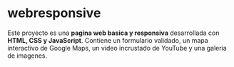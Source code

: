 # webresponsive
Este proyecto es una **pagina web basica y responsiva** desarrollada con **HTML, CSS y JavaScript**. Contiene un formulario validado, un mapa interactivo de Google Maps, un video incrustado de YouTube y una galeria de imagenes.
